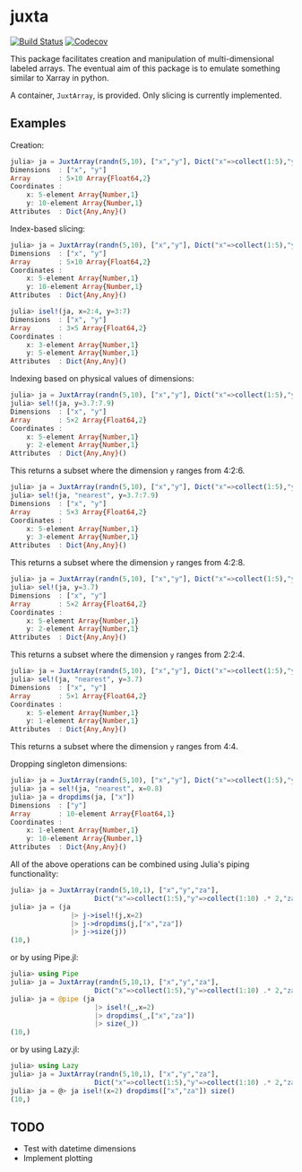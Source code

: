 # juxta

[![Build Status](https://travis-ci.com/suyashbire1/juxta.jl.svg?branch=master)](https://travis-ci.com/suyashbire1/juxta.jl)
[![Codecov](https://codecov.io/gh/suyashbire1/juxta.jl/branch/master/graph/badge.svg)](https://codecov.io/gh/suyashbire1/juxta.jl)

This package facilitates creation and manipulation of multi-dimensional labeled arrays. The eventual aim of this package is to emulate something similar to Xarray in python. 

A container, `JuxtArray`, is provided. Only slicing is currently implemented.

## Examples

Creation:

```julia
julia> ja = JuxtArray(randn(5,10), ["x","y"], Dict("x"=>collect(1:5),"y"=>collect(1:10)))
Dimensions  : ["x", "y"]
Array       : 5×10 Array{Float64,2}
Coordinates :
    x: 5-element Array{Number,1}
    y: 10-element Array{Number,1}
Attributes  : Dict{Any,Any}()
```

Index-based slicing:

```julia
julia> ja = JuxtArray(randn(5,10), ["x","y"], Dict("x"=>collect(1:5),"y"=>collect(1:10)))
Dimensions  : ["x", "y"]
Array       : 5×10 Array{Float64,2}
Coordinates :
    x: 5-element Array{Number,1}
    y: 10-element Array{Number,1}
Attributes  : Dict{Any,Any}()

julia> isel!(ja, x=2:4, y=3:7)
Dimensions  : ["x", "y"]
Array       : 3×5 Array{Float64,2}
Coordinates :
    x: 3-element Array{Number,1}
    y: 5-element Array{Number,1}
Attributes  : Dict{Any,Any}()
```
Indexing based on physical values of dimensions:


```julia
julia> ja = JuxtArray(randn(5,10), ["x","y"], Dict("x"=>collect(1:5),"y"=>collect(1:10) .* 2))
julia> sel!(ja, y=3.7:7.9)
Dimensions  : ["x", "y"]
Array       : 5×2 Array{Float64,2}
Coordinates :
    x: 5-element Array{Number,1}
    y: 2-element Array{Number,1}
Attributes  : Dict{Any,Any}()
```
This returns a subset where the dimension `y` ranges from 4:2:6.

```julia
julia> ja = JuxtArray(randn(5,10), ["x","y"], Dict("x"=>collect(1:5),"y"=>collect(1:10) .* 2))
julia> sel!(ja, "nearest", y=3.7:7.9)
Dimensions  : ["x", "y"]
Array       : 5×3 Array{Float64,2}
Coordinates :
    x: 5-element Array{Number,1}
    y: 3-element Array{Number,1}
Attributes  : Dict{Any,Any}()
```
This returns a subset where the dimension `y` ranges from 4:2:8.

```julia
julia> ja = JuxtArray(randn(5,10), ["x","y"], Dict("x"=>collect(1:5),"y"=>collect(1:10) .* 2))
julia> sel!(ja, y=3.7)
Dimensions  : ["x", "y"]
Array       : 5×2 Array{Float64,2}
Coordinates :
    x: 5-element Array{Number,1}
    y: 2-element Array{Number,1}
Attributes  : Dict{Any,Any}()
```
This returns a subset where the dimension `y` ranges from 2:2:4.

```julia
julia> ja = JuxtArray(randn(5,10), ["x","y"], Dict("x"=>collect(1:5),"y"=>collect(1:10) .* 2))
julia> sel!(ja, "nearest", y=3.7)
Dimensions  : ["x", "y"]
Array       : 5×1 Array{Float64,2}
Coordinates :
    x: 5-element Array{Number,1}
    y: 1-element Array{Number,1}
Attributes  : Dict{Any,Any}()
```
This returns a subset where the dimension `y` ranges from 4:4.

Dropping singleton dimensions:

```julia
julia> ja = JuxtArray(randn(5,10), ["x","y"], Dict("x"=>collect(1:5),"y"=>collect(1:10) .* 2))
julia> ja = sel!(ja, "nearest", x=0.8)
julia> ja = dropdims(ja, ["x"])
Dimensions  : ["y"]
Array       : 10-element Array{Float64,1}
Coordinates :
    x: 1-element Array{Number,1}
    y: 10-element Array{Number,1}
Attributes  : Dict{Any,Any}()
```

All of the above operations can be combined using Julia's piping functionality:
```julia
julia> ja = JuxtArray(randn(5,10,1), ["x","y","za"],
                     Dict("x"=>collect(1:5),"y"=>collect(1:10) .* 2,"za"=>[2]))
julia> ja = (ja
               |> j->isel!(j,x=2)
               |> j->dropdims(j,["x","za"])
               |> j->size(j))
(10,)
```
or by using Pipe.jl:
```julia
julia> using Pipe
julia> ja = JuxtArray(randn(5,10,1), ["x","y","za"],
                     Dict("x"=>collect(1:5),"y"=>collect(1:10) .* 2,"za"=>[2]))
julia> ja = @pipe (ja
                     |> isel!(_,x=2)
                     |> dropdims(_,["x","za"])
                     |> size(_))
(10,)
```
or by using Lazy.jl:
```julia
julia> using Lazy
julia> ja = JuxtArray(randn(5,10,1), ["x","y","za"],
                     Dict("x"=>collect(1:5),"y"=>collect(1:10) .* 2,"za"=>[2]))
julia> ja = @> ja isel!(x=2) dropdims(["x","za"]) size()
(10,)
```

## TODO

- Test with datetime dimensions
- Implement plotting
